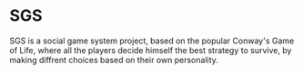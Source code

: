 # SGS 
SGS is a social game system project, based on the popular Conway's Game of Life, where all the players decide himself the best strategy to survive, by making diffrent choices based on their own personality. 
